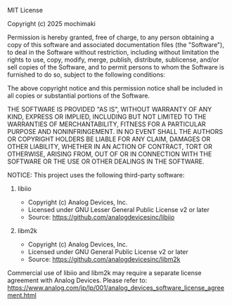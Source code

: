 MIT License

Copyright (c) 2025 mochimaki

Permission is hereby granted, free of charge, to any person obtaining a copy
of this software and associated documentation files (the "Software"), to deal
in the Software without restriction, including without limitation the rights
to use, copy, modify, merge, publish, distribute, sublicense, and/or sell
copies of the Software, and to permit persons to whom the Software is
furnished to do so, subject to the following conditions:

The above copyright notice and this permission notice shall be included in all
copies or substantial portions of the Software.

THE SOFTWARE IS PROVIDED "AS IS", WITHOUT WARRANTY OF ANY KIND, EXPRESS OR
IMPLIED, INCLUDING BUT NOT LIMITED TO THE WARRANTIES OF MERCHANTABILITY,
FITNESS FOR A PARTICULAR PURPOSE AND NONINFRINGEMENT. IN NO EVENT SHALL THE
AUTHORS OR COPYRIGHT HOLDERS BE LIABLE FOR ANY CLAIM, DAMAGES OR OTHER
LIABILITY, WHETHER IN AN ACTION OF CONTRACT, TORT OR OTHERWISE, ARISING FROM,
OUT OF OR IN CONNECTION WITH THE SOFTWARE OR THE USE OR OTHER DEALINGS IN THE
SOFTWARE.

NOTICE:
This project uses the following third-party software:

1. libiio
   - Copyright (c) Analog Devices, Inc.
   - Licensed under GNU Lesser General Public License v2 or later
   - Source: https://github.com/analogdevicesinc/libiio

2. libm2k
   - Copyright (c) Analog Devices, Inc.
   - Licensed under GNU General Public License v2 or later
   - Source: https://github.com/analogdevicesinc/libm2k

Commercial use of libiio and libm2k may require a separate license agreement 
with Analog Devices. Please refer to:
https://www.analog.com/jp/lp/001/analog_devices_software_license_agreement.html